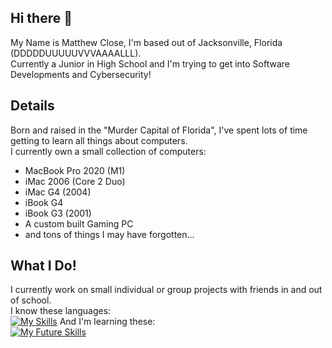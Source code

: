 ## Hi there 👋

My Name is Matthew Close, I'm based out of Jacksonville, Florida (DDDDDUUUUUVVVAAAALLL).  
Currently a Junior in High School and I'm trying to get into Software Developments and Cybersecurity!

## Details

Born and raised in the "Murder Capital of Florida", I've spent lots of time getting to learn all things about computers.  
I currently own a small collection of computers: 
- MacBook Pro 2020 (M1)
- iMac 2006 (Core 2 Duo)
- iMac G4 (2004)
- iBook G4
- iBook G3 (2001)
- A custom built Gaming PC
- and tons of things I may have forgotten...

## What I Do!

I currently work on small individual or group projects with friends in and out of school.  
I know these languages:  
[![My Skills](https://skillicons.dev/icons?i=html,css,bootstrap,py,git)](https://skillicons.dev) 
And I'm learning these:  
[![My Future Skills](https://skillicons.dev/icons?i=cpp,js,swift)](https://skillicons.dev)
